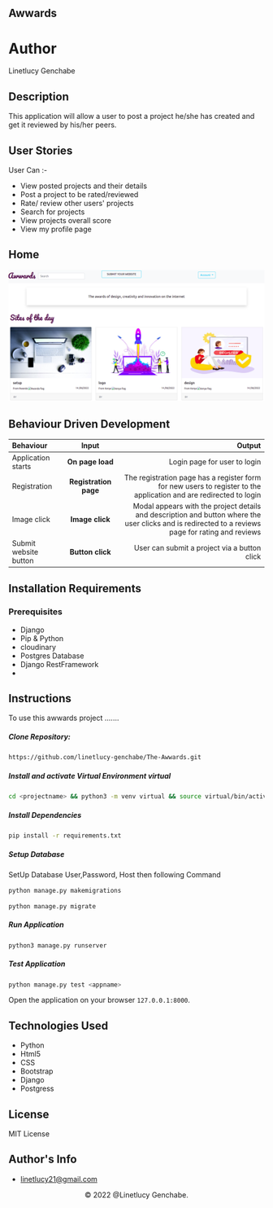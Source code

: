 ## Awwards
# Author
Linetlucy Genchabe

## Description
This application will allow a user to post a project he/she has created and get it reviewed by his/her peers.



## User Stories

User Can :-

* View posted projects and their details
* Post a project to be rated/reviewed
* Rate/ review other users' projects
* Search for projects 
* View projects overall score
* View my profile page

## Home 
![Home](./static/images/home.png)

## Behaviour Driven Development
| Behaviour | Input | Output |
| :---------------- | :---------------: | ------------------: |
| Application starts | **On page load** | Login page for user to login |
| Registration| **Registration page** | The registration page has a register form for new users  to register to the application and are redirected to login |
| Image click | **Image click** | Modal appears with the project details and description and  button where the user clicks and is redirected to a reviews page for rating and reviews|
| Submit website button | **Button click** | User can submit a project via a button click|


## Installation Requirements

### Prerequisites

- Django
- Pip & Python
- cloudinary 
- Postgres Database
- Django RestFramework
- 

## Instructions

To use this awwards project .......  
  
##### Clone Repository:  
 ```bash 
https://github.com/linetlucy-genchabe/The-Awwards.git 
```
##### Install and activate Virtual Environment virtual  
 ```bash 
cd <projectname> && python3 -m venv virtual && source virtual/bin/activate 
```  
##### Install Dependencies  
 ```bash 
 pip install -r requirements.txt 
```  
##### Setup Database  
  SetUp Database User,Password, Host then following Command  

 ```bash 
python manage.py makemigrations  
 ``` 


 ```bash 
 python manage.py migrate 
```
##### Run Application  
 ```bash 
 python3 manage.py runserver 

```
##### Test Application  
 ```bash 
 python manage.py test <appname>
```
Open the application on your browser `127.0.0.1:8000`.  




## Technologies Used

* Python
* Html5
* CSS
* Bootstrap
* Django
* Postgress


## License

MIT License


## Author's Info

* linetlucy21@gmail.com  

<p align = "center">
    &copy; 2022 @Linetlucy Genchabe.
</p>